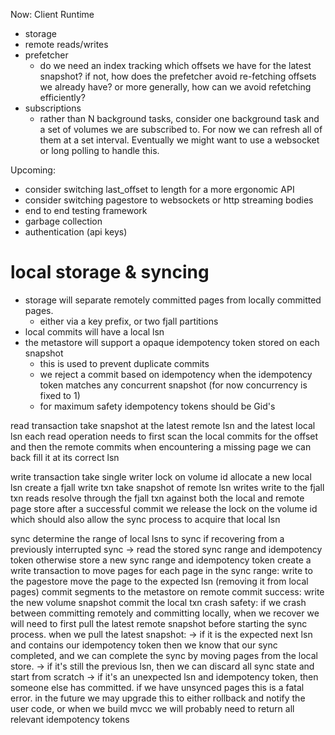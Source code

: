 Now: Client Runtime
- storage
- remote reads/writes
- prefetcher
  - do we need an index tracking which offsets we have for the latest snapshot? if not, how does the prefetcher avoid re-fetching offsets we already have? or more generally, how can we avoid refetching efficiently?
- subscriptions
  - rather than N background tasks, consider one background task and a set of volumes we are subscribed to. For now we can refresh all of them at a set interval. Eventually we might want to use a websocket or long polling to handle this.

Upcoming:
- consider switching last_offset to length for a more ergonomic API
- consider switching pagestore to websockets or http streaming bodies
- end to end testing framework
- garbage collection
- authentication (api keys)

# local storage & syncing

- storage will separate remotely committed pages from locally committed pages.
  - either via a key prefix, or two fjall partitions
- local commits will have a local lsn
- the metastore will support a opaque idempotency token stored on each snapshot
  - this is used to prevent duplicate commits
  - we reject a commit based on idempotency when the idempotency token matches any concurrent snapshot (for now concurrency is fixed to 1)
  - for maximum safety idempotency tokens should be Gid's

read transaction
  take snapshot at the latest remote lsn and the latest local lsn
  each read operation needs to first scan the local commits for the offset and then the remote commits
  when encountering a missing page we can back fill it at its correct lsn

write transaction
  take single writer lock on volume id
  allocate a new local lsn
  create a fjall write txn
  take snapshot of remote lsn
  writes write to the fjall txn
  reads resolve through the fjall txn
    against both the local and remote page store
  after a successful commit we release the lock on the volume id which should also allow the sync process to acquire that local lsn

sync
  determine the range of local lsns to sync
    if recovering from a previously interrupted sync
      -> read the stored sync range and idempotency token
    otherwise store a new sync range and idempotency token
  create a write transaction to move pages
  for each page in the sync range:
    write to the pagestore
    move the page to the expected lsn (removing it from local pages)
  commit segments to the metastore
  on remote commit success:
    write the new volume snapshot
    commit the local txn
  crash safety:
    if we crash between committing remotely and committing locally, when we recover we will need to first pull the latest remote snapshot before starting the sync process. when we pull the latest snapshot:
    -> if it is the expected next lsn and contains our idempotency token then we know that our sync completed, and we can complete the sync by moving pages from the local store.
    -> if it's still the previous lsn, then we can discard all sync state and start from scratch
    -> if it's an unexpected lsn and idempotency token, then someone else has committed. if we have unsynced pages this is a fatal error.
      in the future we may upgrade this to either rollback and notify the user code, or when we build mvcc we will probably need to return all relevant idempotency tokens  